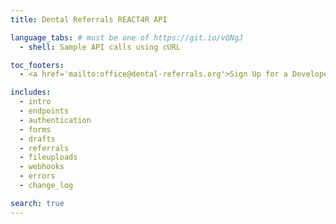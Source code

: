 ```yaml
---
title: Dental Referrals REACT4R API

language_tabs: # must be one of https://git.io/vQNgJ
  - shell: Sample API calls using cURL

toc_footers:
  - <a href='mailto:office@dental-referrals.org'>Sign Up for a Developer Key</a>

includes:
  - intro
  - endpoints
  - authentication
  - forms
  - drafts
  - referrals
  - fileuploads
  - webhooks
  - errors
  - change_log

search: true
---
```







